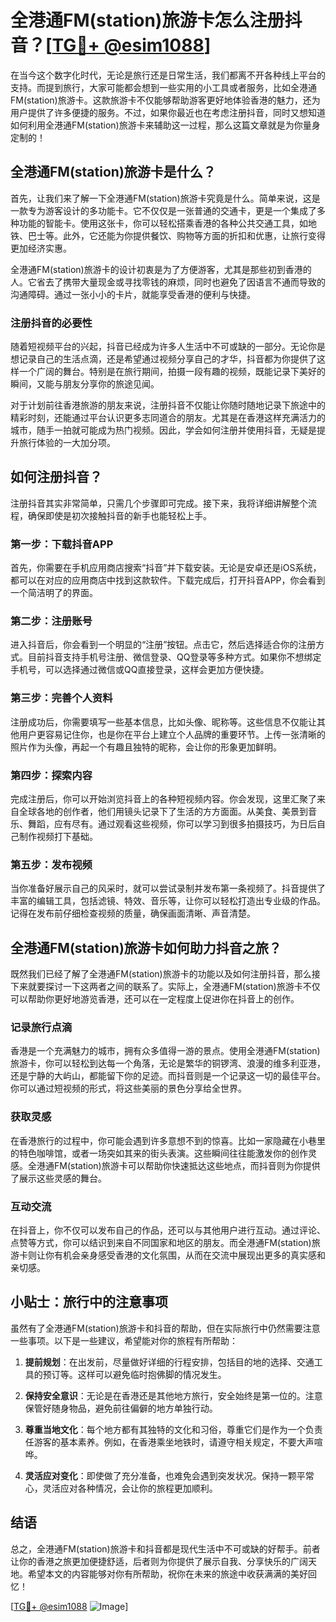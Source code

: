 # 全港通FM(station)旅游卡怎么注册抖音？[[TG💪+ @esim1088](https://t.me/s/esim1088)]

在当今这个数字化时代，无论是旅行还是日常生活，我们都离不开各种线上平台的支持。而提到旅行，大家可能都会想到一些实用的小工具或者服务，比如全港通FM(station)旅游卡。这款旅游卡不仅能够帮助游客更好地体验香港的魅力，还为用户提供了许多便捷的服务。不过，如果你最近也在考虑注册抖音，同时又想知道如何利用全港通FM(station)旅游卡来辅助这一过程，那么这篇文章就是为你量身定制的！

## 全港通FM(station)旅游卡是什么？

首先，让我们来了解一下全港通FM(station)旅游卡究竟是什么。简单来说，这是一款专为游客设计的多功能卡。它不仅仅是一张普通的交通卡，更是一个集成了多种功能的智能卡。使用这张卡，你可以轻松搭乘香港的各种公共交通工具，如地铁、巴士等。此外，它还能为你提供餐饮、购物等方面的折扣和优惠，让旅行变得更加经济实惠。

全港通FM(station)旅游卡的设计初衷是为了方便游客，尤其是那些初到香港的人。它省去了携带大量现金或寻找零钱的麻烦，同时也避免了因语言不通而导致的沟通障碍。通过一张小小的卡片，就能享受香港的便利与快捷。

### 注册抖音的必要性

随着短视频平台的兴起，抖音已经成为许多人生活中不可或缺的一部分。无论你是想记录自己的生活点滴，还是希望通过视频分享自己的才华，抖音都为你提供了这样一个广阔的舞台。特别是在旅行期间，拍摄一段有趣的视频，既能记录下美好的瞬间，又能与朋友分享你的旅途见闻。

对于计划前往香港旅游的朋友来说，注册抖音不仅能让你随时随地记录下旅途中的精彩时刻，还能通过平台认识更多志同道合的朋友。尤其是在香港这样充满活力的城市，随手一拍就可能成为热门视频。因此，学会如何注册并使用抖音，无疑是提升旅行体验的一大加分项。

## 如何注册抖音？

注册抖音其实非常简单，只需几个步骤即可完成。接下来，我将详细讲解整个流程，确保即使是初次接触抖音的新手也能轻松上手。

### 第一步：下载抖音APP

首先，你需要在手机应用商店搜索“抖音”并下载安装。无论是安卓还是iOS系统，都可以在对应的应用商店中找到这款软件。下载完成后，打开抖音APP，你会看到一个简洁明了的界面。

### 第二步：注册账号

进入抖音后，你会看到一个明显的“注册”按钮。点击它，然后选择适合你的注册方式。目前抖音支持手机号注册、微信登录、QQ登录等多种方式。如果你不想绑定手机号，可以选择通过微信或QQ直接登录，这样会更加方便快捷。

### 第三步：完善个人资料

注册成功后，你需要填写一些基本信息，比如头像、昵称等。这些信息不仅能让其他用户更容易记住你，也是你在平台上建立个人品牌的重要环节。上传一张清晰的照片作为头像，再起一个有趣且独特的昵称，会让你的形象更加鲜明。

### 第四步：探索内容

完成注册后，你可以开始浏览抖音上的各种短视频内容。你会发现，这里汇聚了来自全球各地的创作者，他们用镜头记录下了生活的方方面面。从美食、美景到音乐、舞蹈，应有尽有。通过观看这些视频，你可以学习到很多拍摄技巧，为日后自己制作视频打下基础。

### 第五步：发布视频

当你准备好展示自己的风采时，就可以尝试录制并发布第一条视频了。抖音提供了丰富的编辑工具，包括滤镜、特效、音乐等，让你可以轻松打造出专业级的作品。记得在发布前仔细检查视频的质量，确保画面清晰、声音清楚。

## 全港通FM(station)旅游卡如何助力抖音之旅？

既然我们已经了解了全港通FM(station)旅游卡的功能以及如何注册抖音，那么接下来就要探讨一下这两者之间的联系了。实际上，全港通FM(station)旅游卡不仅可以帮助你更好地游览香港，还可以在一定程度上促进你在抖音上的创作。

### 记录旅行点滴

香港是一个充满魅力的城市，拥有众多值得一游的景点。使用全港通FM(station)旅游卡，你可以轻松到达每一个角落，无论是繁华的铜锣湾、浪漫的维多利亚港，还是宁静的大屿山，都能留下你的足迹。而抖音则是一个记录这一切的最佳平台。你可以通过短视频的形式，将这些美丽的景色分享给全世界。

### 获取灵感

在香港旅行的过程中，你可能会遇到许多意想不到的惊喜。比如一家隐藏在小巷里的特色咖啡馆，或者一场突如其来的街头表演。这些瞬间往往能激发你的创作灵感。全港通FM(station)旅游卡可以帮助你快速抵达这些地点，而抖音则为你提供了展示这些灵感的舞台。

### 互动交流

在抖音上，你不仅可以发布自己的作品，还可以与其他用户进行互动。通过评论、点赞等方式，你可以结识到来自不同国家和地区的朋友。而全港通FM(station)旅游卡则让你有机会亲身感受香港的文化氛围，从而在交流中展现出更多的真实感和亲切感。

## 小贴士：旅行中的注意事项

虽然有了全港通FM(station)旅游卡和抖音的帮助，但在实际旅行中仍然需要注意一些事项。以下是一些建议，希望能对你的旅程有所帮助：

1. **提前规划**：在出发前，尽量做好详细的行程安排，包括目的地的选择、交通工具的预订等。这样可以避免临时抱佛脚的情况发生。
   
2. **保持安全意识**：无论是在香港还是其他地方旅行，安全始终是第一位的。注意保管好随身物品，避免前往偏僻的地方单独行动。

3. **尊重当地文化**：每个地方都有其独特的文化和习俗，尊重它们是作为一个负责任游客的基本素养。例如，在香港乘坐地铁时，请遵守相关规定，不要大声喧哗。

4. **灵活应对变化**：即使做了充分准备，也难免会遇到突发状况。保持一颗平常心，灵活应对各种情况，会让你的旅程更加顺利。

## 结语

总之，全港通FM(station)旅游卡和抖音都是现代生活中不可或缺的好帮手。前者让你的香港之旅更加便捷舒适，后者则为你提供了展示自我、分享快乐的广阔天地。希望本文的内容能够对你有所帮助，祝你在未来的旅途中收获满满的美好回忆！

[[TG💪+ @esim1088](https://t.me/s/esim1088) ![Image](https://i.postimg.cc/4NQfJmqS/Snipaste-2025-05-13-00-14-12.png)]